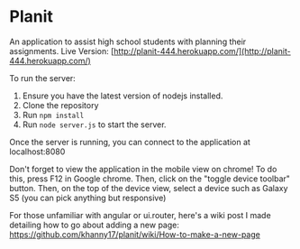 # Planit

An application to assist high school students with planning their assignments.
Live Version: [http://planit-444.herokuapp.com/](http://planit-444.herokuapp.com/)

To run the server:

1. Ensure you have the latest version of nodejs installed.
2. Clone the repository
3. Run `npm install`
4. Run `node server.js` to start the server.

Once the server is running, you can connect to the application at localhost:8080


Don't forget to view the application in the mobile view on chrome!
To do this, press F12 in Google chrome. Then, click on the "toggle device toolbar" button. Then, on the top of the device view, select a device such as Galaxy S5 (you can pick anything but responsive)


For those unfamiliar with angular or ui.router, here's a wiki post I made detailing how to go about adding a new page:
https://github.com/khanny17/planit/wiki/How-to-make-a-new-page
